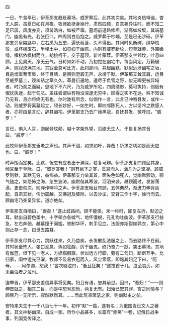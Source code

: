 四

  

一日，午食早已，伊革那支趋赴墓场，威罗葬后，此其初次矣。其地炎热靖谧，杳无人踪，虽夏日如在月夜。牧师欲挺身徐行，肃然四顾，自意弗异往时，而不知二足已孱，风度亦变，须髯皓白，如被严霜。墓场前道路修坦，渐高如坡坂，其端墓门，幽黑有光，若张巨口，四周则白齿抱之。威罗葬于杪端，至是已无沙砾。伊革那支旁皇隘路中，左右悉为丘垄，遍长莓苔，久不得出。其间时见断碑，绿华斑驳，或坏槛废石，半埋土中，如见抑于幽怨。内则有威罗新坟，短草就黄，外围嫩绿，榛楛依枫树而立，胡桃柯干，交于墓顶，新叶蒙茸。伊革那支坐邻坟，吐息四顾，上见昊天，净无云气，日轮如如不动，乃初觉在幽宅中。每当风定，万籁辍声，则寂漠满其地。其寂至莫可比方，此刹那间，并起幽默，默似远涉幽宅之垣，且逾垣直至市集，终于目睛，是目则澄碧无声，永靖于默。伊革那支耸其肩，运目至威罗墓上，观纠结之草久久。草曼衍遍地，遥尽于负雪之野，似无暇更被异域者。时乃观之而疑，思地下不六尺，乃为威罗所宅，四周缥缈，莫可执持，则俄有俶扰执迷，起于匈肊。盖往尝谓纵有物没深邃无穷中，顾得之实不在远，殊不知诚乃无有，且亦将终无有也。尔时陡有所念，似倘作一言，此言已冲唇且发，或作一动，则威罗将离墓起立，颀长妙好，一如生时，即四邻陈死人，方以坚冷之默感人者，亦将由是言动，辞其幽宅。伊革那支乃去广缘黑冠，自抚其发，微呼曰，“威罗！”

言已，惧入人耳，则起登坟颠，越十字架外望，见绝无生人，于是复扬其音曰，“威罗！”

此牧师伊革那支垂老之声也。其声干涸，如求如吁，异哉！祈求之切如是而无应也。曰，“威罗！”

时声朗而定矣。比默，怳忽有应者出于渊深，若复可辨。伊革那支复四顾屈其身，倾耳至于草际，曰，“威罗答我！”则有泉下之寒，贯耳而入，匘几为之坚凝。顾威罗则默，其默无穷，益怖益。伊革那支力举其首，面失色如死人，觉幽默颤动，颢气随之，如恐怖之海，忽生波涛，幽默偕其寒波，滔滔来袭，越顶而过，发皆荡漾，更击匈次，则碎作呻吟之声。伊革那支眙目愕顾，五体栗然，渐迸力伸背而起，自肃其状，俾勿震越。又拂冠及膝际，以去沙尘，交臂三作十字，徐行而去。顾幽宅乃突呈异状，道亦绝矣。

伊革那支自哂曰，“误矣！”遂止歧路间。顾不能俟，未一秒时，即复左折，默迫之耳。默出自碧色垄中，十字架亦各嘘气，地怀僵蜕，孔孔均吐幽波。伊革那支行益急，左右奔驰，越墓撞于阑槛，铁制华环，刺手见血，法服亦斯裂如鹑衣，第心中则止存一念，曰觅去路耳。

伊革那支尽其心力，跳跃往来，久乃益疾，长发散乱法服之上，而去路终不在前。其时状至怖人，张口坌息，色如狂酲，厉于幽鬼。终乃奋力一跃，突出墓场。其地有伽蓝，垣下见一老人，方据榻假寐，状似远方行脚，旁有二匄妇，断断互争。比归家，闺中镫光已曜，牧师不及易衣冠而入，风尘零落，即跽其妇足下曰，“阿母，……阿尔迦，恕我！”言次啜泣曰，“吾且狂矣！”遂撞首于几，泣至哀厉，如未尝泣者之泣也。

迨举首，伊革那支盖信异事将见矣。妇且有语，恕其前愆。因曰，“吾妇！”——则伸首就之，相其二目，而是中恕宥怨愤，两复无有。妇殆已恕其罪，寄之同情与？顾目乃一无所示，寂然默然耳。……而此荒凉萧瑟之家，则幽默主之矣。

  

安特来夫生于一千八百七十一年。初作“默”一篇，遂有名；为俄国当世文人之著者。其文神秘幽深，自成一家。所作小品甚多，长篇有“赤笑”一卷，记俄日战争事，列国竞传译之。